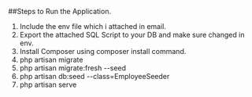 ##Steps to Run the Application.

1) Include the env file which i attached in email.
2) Export the attached SQL Script to your DB and make sure changed in env.
3) Install Composer using composer install command.
4) php artisan migrate
5) php artisan migrate:fresh --seed
6) php artisan db:seed --class=EmployeeSeeder
7) php artisan serve
